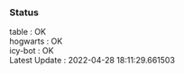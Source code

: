 ### Status


table : OK  
hogwarts : OK  
icy-bot : OK  
Latest Update : 2022-04-28 18:11:29.661503
